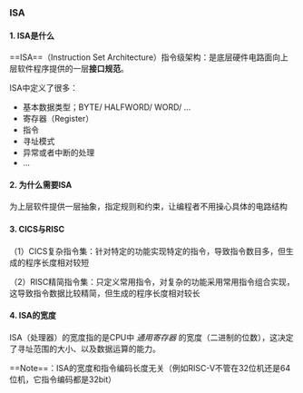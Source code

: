 ### ISA

#### 1.  ISA是什么

==ISA==（Instruction Set Architecture）指令级架构：是底层硬件电路面向上层软件程序提供的一层**接口规范**。

ISA中定义了很多：

- 基本数据类型；BYTE/ HALFWORD/ WORD/ ...
- 寄存器（Register）
- 指令
- 寻址模式
- 异常或者中断的处理
- ...

#### 2.  为什么需要ISA

为上层软件提供一层抽象，指定规则和约束，让编程者不用操心具体的电路结构

#### 3.  CICS与RISC

（1）CICS复杂指令集：针对特定的功能实现特定的指令，导致指令数目多，但生成的程序长度相对较短

（2）RISC精简指令集：只定义常用指令，对复杂的功能采用常用指令组合实现，这导致指令数据比较精简，但生成的程序长度相对较长

#### 4.  ISA的宽度

ISA（处理器）的宽度指的是CPU中 *通用寄存器* 的宽度（二进制的位数），这决定了寻址范围的大小、以及数据运算的能力。

==Note==：ISA的宽度和指令编码长度无关（例如RISC-V不管在32位机还是64位机，它指令编码都是32bit）